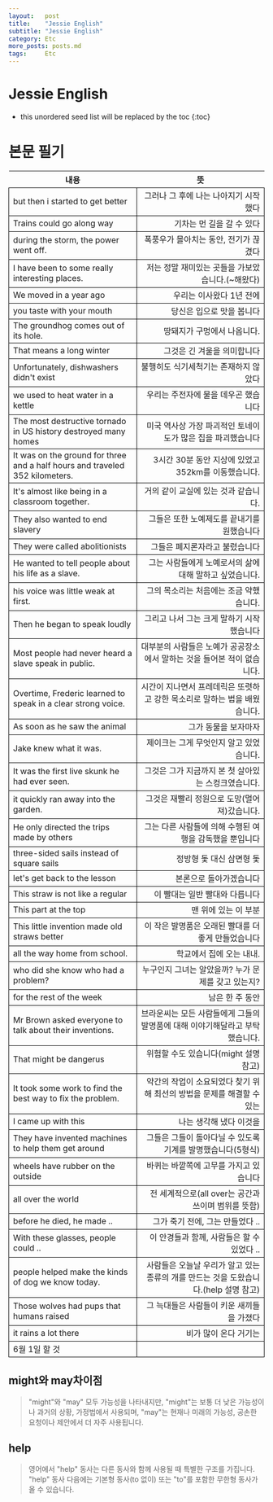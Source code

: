 ```yaml
---
layout:   post
title:    "Jessie English"
subtitle: "Jessie English"
category: Etc
more_posts: posts.md
tags:     Etc
---
```

# Jessie English

<!--more-->
<!-- Table of contents -->
* this unordered seed list will be replaced by the toc
{:toc}
<style>
    th{}
    td{border: 1px solid #000;}

    table tr td{text-align: left;width:50%;}
    table tr th{text-align: center;width:50%;}

    table tr td:last-child{text-align: right;}
    table tr th:last-child{text-align: center;}
</style>

# 본문 필기
<!-- text -->
<table style="width:100%;">
    <tr><th>내용</th><th>뜻</th></tr>
    <tr><td>but then i started to get better</td><td>그러나 그 후에 나는 나아지기 시작했다</td></tr>
    <tr><td>Trains could go along way</td><td>기차는 먼 길을 갈 수 있다</td></tr>
    <tr><td>during the storm, the power went off.</td><td>폭풍우가 몰아치는 동안, 전기가 끊겼다</td></tr>
    <tr><td>I have been to some really interesting places.</td><td>저는 정말 재미있는 곳들을 가보았습니다.(~해왔다)</td></tr>
    <tr><td>We moved in a year ago</td><td>우리는 이사왔다 1년 전에</td></tr>
    <tr><td>you taste with your mouth</td><td>당신은 입으로 맛을 봅니다</td></tr>
    <tr><td>The groundhog comes out of its hole.</td><td>땅돼지가 구멍에서 나옵니다.</td></tr>
    <tr><td>That means a long winter</td><td>그것은 긴 겨울을 의미합니다</td></tr>
    <tr><td>Unfortunately, dishwashers didn't exist</td><td>불행히도 식기세척기는 존재하지 않았다</td></tr>
    <tr><td>we used to heat water in a kettle</td><td>우리는 주전자에 물을 데우곤 했습니다</td></tr>
    <tr><td>The most destructive tornado in US history destroyed many homes</td><td>미국 역사상 가장 파괴적인 토네이도가 많은 집을 파괴했습니다</td></tr>
    <tr><td>It was on the ground for three and a half hours and traveled 352 kilometers.</td><td>3시간 30분 동안 지상에 있었고 352km를 이동했습니다.</td></tr>
    <tr><td>It's almost like being in a classroom together.</td><td>거의 같이 교실에 있는 것과 같습니다.</td></tr>
    <tr><td>They also wanted to end slavery</td><td>그들은 또한 노예제도를 끝내기를 원했습니다</td></tr>
    <tr><td>They were called abolitionists</td><td>그들은 폐지론자라고 불렸습니다
</td></tr>
    <tr><td>He wanted to tell people about his life as a slave.</td><td>그는 사람들에게 노예로서의 삶에 대해 말하고 싶었습니다.</td></tr>
    <tr><td>his voice was little weak at first.</td><td>그의 목소리는 처음에는 조금 약했습니다.</td></tr>
    <tr><td>Then he began to speak loudly</td><td>그리고 나서 그는 크게 말하기 시작했습니다</td></tr>
    <tr><td>Most people had never heard a slave speak in public.</td><td>대부분의 사람들은 노예가 공공장소에서 말하는 것을 들어본 적이 없습니다.</td></tr>
    <tr><td>Overtime, Frederic learned to speak in a clear strong voice.</td><td>시간이 지나면서 프레데릭은 또렷하고 강한 목소리로 말하는 법을 배웠습니다.</td></tr>
    <tr><td>As soon as he saw the animal</td><td>그가 동물을 보자마자</td></tr>
    <tr><td>Jake knew what it was.</td><td>제이크는 그게 무엇인지 알고 있었습니다.</td></tr>
    <tr><td>It was the first live skunk he had ever seen.</td><td>그것은 그가 지금까지 본 첫 살아있는 스컹크였습니다.</td></tr>
    <tr><td>it quickly ran away into the garden.</td><td>그것은 재빨리 정원으로 도망(멀어져)갔습니다.</td></tr>
    <tr><td>He only directed the trips made by others</td><td>그는 다른 사람들에 의해 수행된 여행을 감독했을 뿐입니다</td></tr>
    <tr><td>three-sided sails instead of square sails</td><td>정방형 돛 대신 삼면형 돛</td></tr>
    <tr><td>let's get back to the lesson</td><td>본론으로 돌아가겠습니다</td></tr>
    <tr><td>This straw is not like a regular</td><td>이 빨대는 일반 빨대와 다릅니다</td></tr>
    <tr><td>This part at the top</td><td>맨 위에 있는 이 부분</td></tr>
    <tr><td>This little invention made old straws better</td><td>이 작은 발명품은 오래된 빨대를 더 좋게 만들었습니다</td></tr>
    <tr><td>all the way home from school.</td><td>학교에서 집에 오는 내내.</td></tr>
    <tr><td>who did she know who had a problem?</td><td>누구인지 그녀는 알았을까? 누가 문제를 갖고 있는지?</td></tr>
    <tr><td>for the rest of the week</td><td>남은 한 주 동안</td></tr>
    <tr><td>Mr Brown asked everyone to talk about their inventions.</td><td>브라운씨는 모든 사람들에게 그들의 발명품에 대해 이야기해달라고 부탁했습니다.</td></tr>
    <tr><td>That might be dangerus</td><td>위험할 수도 있습니다(might 설명 참고)</td></tr>
    <tr><td>It took some work to find the best way to fix the problem.</td><td>약간의 작업이 소요되었다 찾기 위해 최선의 방법을 문제를 해결할 수 있는</td></tr>
    <tr><td>I came up with this</td><td>나는 생각해 냈다 이것을</td></tr>
    <tr><td>They have invented machines to help them get around</td><td>그들은 그들이 돌아다닐 수 있도록 기계를 발명했습니다(5형식)</td></tr>
    <tr><td>wheels have rubber on the outside</td><td>바퀴는 바깥쪽에 고무를 가지고 있습니다</td></tr>
    <tr><td>all over the world</td><td>전 세계적으로(all over는 공간과 쓰이며 범위를 뜻함)</td></tr>
    <tr><td>before he died, he made ..</td><td>그가 죽기 전에, 그는 만들었다 ..</td></tr>
    <tr><td>With these glasses, people could ..</td><td>이 안경들과 함께, 사람들은 할 수 있었다 ..</td></tr>
    <tr><td>people helped make the kinds of dog we know today.</td><td>사람들은 오늘날 우리가 알고 있는 종류의 개를 만드는 것을 도왔습니다.(help 설명 참고)</td></tr>
    <tr><td>Those wolves had pups that humans raised</td><td>그 늑대들은 사람들이 키운 새끼들을 가졌다</td></tr>
    <tr><td>it rains a lot there</td><td>비가 많이 온다 거기는</td></tr>
    <tr><td>6월 1일 할 것</td><td></td></tr>
</table>

## might와 may차이점
> "might"와 "may" 모두 가능성을 나타내지만, "might"는 보통 더 낮은 가능성이나 과거의 상황, 가정법에서 사용되며, "may"는 현재나 미래의 가능성, 공손한 요청이나 제안에서 더 자주 사용됩니다. 
  
## help
> 영어에서 "help" 동사는 다른 동사와 함께 사용될 때 특별한 구조를 가집니다. "help" 동사 다음에는 기본형 동사(to 없이) 또는 "to"를 포함한 무한형 동사가 올 수 있습니다.